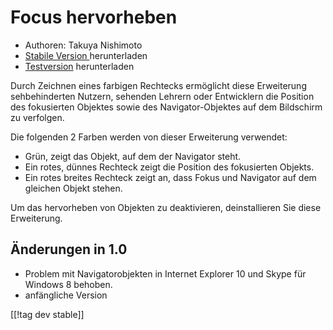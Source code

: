 # Focus hervorheben #

* Authoren: Takuya Nishimoto
* [Stabile Version ][1] herunterladen
* [Testversion][1] herunterladen

Durch Zeichnen eines farbigen Rechtecks ermöglicht diese Erweiterung
sehbehinderten Nutzern, sehenden Lehrern oder Entwicklern die Position des
fokusierten Objektes sowie des Navigator-Objektes auf dem Bildschirm zu
verfolgen.

Die folgenden 2 Farben werden von dieser Erweiterung verwendet:

* Grün, zeigt das Objekt, auf dem der Navigator steht.
* Ein rotes, dünnes Rechteck zeigt die Position des fokusierten Objekts.
* Ein rotes breites Rechteck zeigt an, dass Fokus und Navigator auf dem
  gleichen Objekt stehen.

Um das hervorheben von Objekten zu deaktivieren, deinstallieren Sie diese
Erweiterung.

## Änderungen in 1.0 ##

* Problem mit Navigatorobjekten in Internet Explorer 10 und Skype für
  Windows 8 behoben.
* anfängliche Version

[[!tag dev stable]]

[1]: http://addons.nvda-project.org/files/get.php?file=fh-dev

[2]: http://addons.nvda-project.org/files/get.php?file=fh
